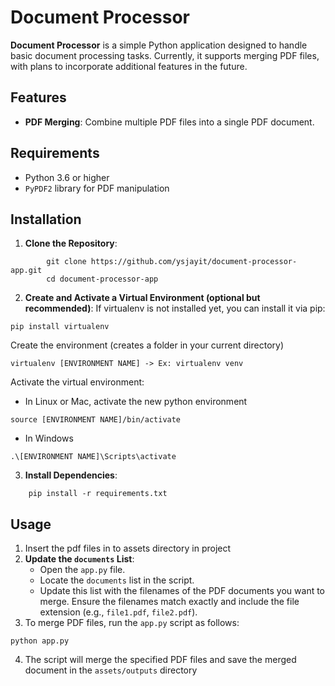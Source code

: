 # Document Processor

**Document Processor** is a simple Python application designed to handle basic document processing tasks. Currently, it supports merging PDF files, with plans to incorporate additional features in the future.

## Features

- **PDF Merging**: Combine multiple PDF files into a single PDF document.

## Requirements

- Python 3.6 or higher
- `PyPDF2` library for PDF manipulation

## Installation

1. **Clone the Repository**:
```shell
        git clone https://github.com/ysjayit/document-processor-app.git
        cd document-processor-app
```
2. **Create and Activate a Virtual Environment (optional but recommended)**:
If virtualenv is not installed yet, you can install it via pip:
```shell
pip install virtualenv
```
Create the environment (creates a folder in your current directory)
```shell
virtualenv [ENVIRONMENT NAME] -> Ex: virtualenv venv
```
Activate the virtual environment:
- In Linux or Mac, activate the new python environment
```shell
source [ENVIRONMENT NAME]/bin/activate
```
- In Windows
```shell
.\[ENVIRONMENT NAME]\Scripts\activate
```
3. **Install Dependencies**:
```shell
    pip install -r requirements.txt
```

## Usage
1. Insert the pdf files in to assets directory in project
2. **Update the `documents` List**:
   - Open the `app.py` file.
   - Locate the `documents` list in the script.
   - Update this list with the filenames of the PDF documents you want to merge. Ensure the filenames match exactly and include the file extension (e.g., `file1.pdf`, `file2.pdf`).
3. To merge PDF files, run the `app.py` script as follows:
```shell
python app.py
```
4. The script will merge the specified PDF files and save the merged document in the `assets/outputs` directory
